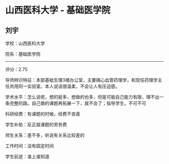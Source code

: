 # 山西医科大学 - 基础医学院

## 刘宇

学校：山西医科大学

院系：基础医学院

* * *

评分：2.75

导师辨识特征：本部基础生理3楼办公室，主要搞心血管药理学，和现任药理学主任共用同一实验室。本人说话很温柔，不会让人有压迫感。

学术水平：怎么说呢，想的挺多，想做的也多，但是可能自己能力有限，理不出一条完整的路。自己做的课题再拓展一下，就不会了；指导学生，不可不可

科研经费：有课题的时候，经费不吝啬

学生补助：反正就课题的劳务费

师生关系：差不多，听说有关系比较差的

工作时间：没有固定时间

学生前途：谁上谁知道